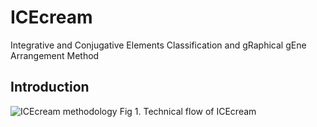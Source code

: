 # ICEcream
Integrative and Conjugative Elements Classification and gRaphical gEne Arrangement Method

## Introduction

![ICEcream methodology]()
Fig 1. Technical flow of ICEcream

